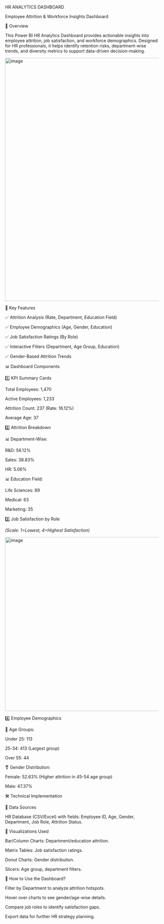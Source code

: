 HR ANALYTICS DASHBOARD

Employee Attrition & Workforce Insights Dashboard

📌 Overview

This Power BI HR Analytics Dashboard provides actionable insights into employee attrition, job satisfaction, and workforce demographics. Designed for HR professionals, it helps identify retention risks, department-wise trends, and diversity metrics to support data-driven decision-making.

<img width="1432" height="797" alt="image" src="https://github.com/user-attachments/assets/16126688-5d02-4e95-9540-4a6c600b343a" />


🔑 Key Features

✅ Attrition Analysis (Rate, Department, Education Field)

✅ Employee Demographics (Age, Gender, Education)

✅ Job Satisfaction Ratings (By Role)

✅ Interactive Filters (Department, Age Group, Education)

✅ Gender-Based Attrition Trends

📊 Dashboard Components

1️⃣ KPI Summary Cards

Total Employees: 1,470


Active Employees: 1,233


Attrition Count: 237 (Rate: 16.12%)


Average Age: 37


2️⃣ Attrition Breakdown

📊 Department-Wise:

R&D: 56.12%

Sales: 38.83%

HR: 5.06%

📊 Education Field:

Life Sciences: 89

Medical: 63

Marketing: 35

3️⃣ Job Satisfaction by Role

*(Scale: 1=Lowest, 4=Highest Satisfaction)*


<img width="901" height="570" alt="image" src="https://github.com/user-attachments/assets/73af90db-b30e-4174-a07b-09a581cef2a3" />


4️⃣ Employee Demographics

👥 Age Groups:

Under 25: 113


25-34: 413 (Largest group)


Over 55: 44


⚧ Gender Distribution:


Female: 52.63% (Higher attrition in 45-54 age group)


Male: 47.37%


🛠️ Technical Implementation

🔹 Data Sources

HR Database (CSV/Excel) with fields: Employee ID, Age, Gender, Department, Job Role, Attrition Status.


🔹 Visualizations Used


Bar/Column Charts: Department/education attrition.



Matrix Tables: Job satisfaction ratings.


Donut Charts: Gender distribution.


Slicers: Age group, department filters.


🚀 How to Use the Dashboard?

Filter by Department to analyze attrition hotspots.


Hover over charts to see gender/age-wise details.


Compare job roles to identify satisfaction gaps.

Export data for further HR strategy planning.


